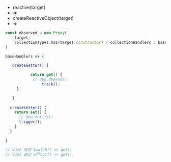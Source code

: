 - reactive(target)
- => 
- createReactiveObject(target)
- =>

```js
const observed = new Proxy(
    target,
    collectionTypes.has(target.constructor) ? collectionHandlers : baseHandlers
)
```



```js
baseHandlers => {

​	createGetter() {

​			return get() {
  			// dep.depend()
				track();			
​     }

​	}
  
  createSetter() {
    return set() {
      // dep.notify()
      trigger();
    }
  }

}

// Vue2 通过 $watch() => get()
// Vue3 通过 effect() => get()

```

